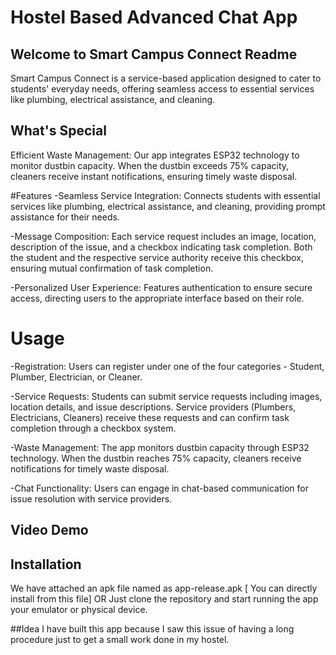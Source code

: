 # Hostel Based Advanced Chat App

## Welcome to Smart Campus Connect Readme
Smart Campus Connect is a service-based application designed to cater to students' everyday needs, offering seamless access to essential services like plumbing, electrical assistance, and cleaning.

## What's Special

Efficient Waste Management: Our app integrates ESP32 technology to monitor dustbin capacity. When the dustbin exceeds 75% capacity, cleaners receive instant notifications, ensuring timely waste disposal.

#Features
-Seamless Service Integration: Connects students with essential services like plumbing, electrical assistance, and cleaning, providing prompt assistance for their needs.

-Message Composition: Each service request includes an image, location, description of the issue, and a checkbox indicating task completion. Both the student and the respective service authority receive this checkbox, ensuring mutual confirmation of task completion.

-Personalized User Experience: Features authentication to ensure secure access, directing users to the appropriate interface based on their role.

# Usage
-Registration: Users can register under one of the four categories - Student, Plumber, Electrician, or Cleaner.

-Service Requests: Students can submit service requests including images, location details, and issue descriptions. Service providers (Plumbers, Electricians, Cleaners) receive these requests and can confirm task completion through a checkbox system.

-Waste Management: The app monitors dustbin capacity through ESP32 technology. When the dustbin reaches 75% capacity, cleaners receive notifications for timely waste disposal.

-Chat Functionality: Users can engage in chat-based communication for issue resolution with service providers.

## Video Demo


## Installation
We have attached an apk file named as app-release.apk [ You can directly install from this file]
OR
Just clone the repository and start running the app your emulator or physical device.

##Idea 
I have built this app because I saw this issue of having a long procedure just to get a small work done in my hostel.





